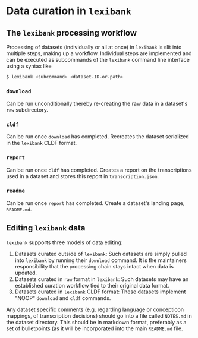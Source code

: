 # Data curation in `lexibank`

## The `lexibank` processing workflow

Processing of datasets (individually or all at once) in `lexibank` is slit
into multiple steps, making up a workflow. Individual steps are implemented
and can be executed as subcommands of the `lexibank` command line interface
using a syntax like
```bash
$ lexibank <subcommand> <dataset-ID-or-path>
```

### `download`

Can be run unconditionally thereby re-creating the raw data in a dataset's 
`raw` subdirectory.


### `cldf`

Can be run once `download` has completed. Recreates the dataset serialized in the
`lexibank` CLDF format.


### `report`

Can be run once `cldf` has completed. Creates a report on the transcriptions
used in a dataset and stores this report in `transcription.json`.

### `readme`

Can be run once `report` has completed. Create a dataset's landing page,
`README.md`.


## Editing `lexibank` data

`lexibank` supports three models of data editing:

1. Datasets curated outside of `lexibank`: Such datasets are simply pulled into `lexibank` by running their `download` command. It is the maintainers responsibility that the processing chain stays intact when data is updated.
2. Datasets curated in `raw` format in `lexibank`: Such datasets may have an established curation workflow tied to their original data format.
3. Datasets curated in `lexibank` CLDF format: These datasets implement "NOOP" `download` and `cldf` commands.

Any dataset specific comments (e.g. regarding language or concepticon mappings, of transcription decisions) should go into a file called `NOTES.md` in the dataset directory. This should be in markdown format, preferably as a set of bulletpoints (as it will be incorporated into the main `README.md` file.
